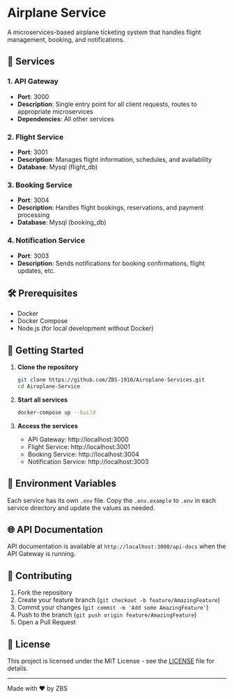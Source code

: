 # Airplane Service

A microservices-based airplane ticketing system that handles flight management, booking, and notifications.

## 🚀 Services

### 1. API Gateway
- **Port**: 3000
- **Description**: Single entry point for all client requests, routes to appropriate microservices
- **Dependencies**: All other services

### 2. Flight Service
- **Port**: 3001
- **Description**: Manages flight information, schedules, and availability
- **Database**: Mysql (flight_db)

### 3. Booking Service
- **Port**: 3004
- **Description**: Handles flight bookings, reservations, and payment processing
- **Database**: Mysql (booking_db)

### 4. Notification Service
- **Port**: 3003
- **Description**: Sends notifications for booking confirmations, flight updates, etc.

## 🛠️ Prerequisites

- Docker
- Docker Compose
- Node.js (for local development without Docker)

## 🚀 Getting Started

1. **Clone the repository**
   ```bash
   git clone https://github.com/ZBS-1910/Airoplane-Services.git
   cd Airoplane-Service
   ```

2. **Start all services**
   ```bash
   docker-compose up --build
   ```

3. **Access the services**
   - API Gateway: http://localhost:3000
   - Flight Service: http://localhost:3001
   - Booking Service: http://localhost:3004
   - Notification Service: http://localhost:3003

## 🔧 Environment Variables

Each service has its own `.env` file. Copy the `.env.example` to `.env` in each service directory and update the values as needed.

## 🌐 API Documentation

API documentation is available at `http://localhost:3000/api-docs` when the API Gateway is running.


## 🤝 Contributing

1. Fork the repository
2. Create your feature branch (`git checkout -b feature/AmazingFeature`)
3. Commit your changes (`git commit -m 'Add some AmazingFeature'`)
4. Push to the branch (`git push origin feature/AmazingFeature`)
5. Open a Pull Request

## 📝 License

This project is licensed under the MIT License - see the [LICENSE](LICENSE) file for details.

---

Made with ❤️ by ZBS
